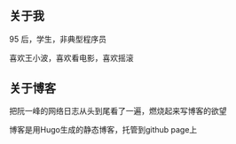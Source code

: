 # 

## 关于我
95 后，学生，非典型程序员

喜欢王小波，喜欢看电影，喜欢摇滚
## 关于博客
把阮一峰的网络日志从头到尾看了一遍，燃烧起来写博客的欲望

博客是用Hugo生成的静态博客，托管到github page上



